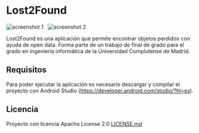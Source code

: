 # Lost2Found

![screenshot 1](https://i.imgur.com/H1O054x.png) &nbsp; ![screenshot 2](https://i.imgur.com/usT8A6I.png)

Lost2Found es una aplicación que permite encontrar objetos perdidos con ayuda de open data. Forma parte de un trabajo de final de grado para el grado en ingeniería informática de la Universidad Complutense de Madrid.
## Requisitos

Para poder ejecutar la aplicación es necesario descargar y compilar el proyecto con Android Studio (https://developer.android.com/studio/?hl=es).

## Licencia

Proyecto con licencia Apache License 2.0 [LICENSE.md](LICENSE.md)

